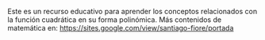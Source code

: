 Este es un recurso educativo para aprender los conceptos relacionados con la función cuadrática en su forma polinómica.
Más contenidos de matemática en: https://sites.google.com/view/santiago-fiore/portada
